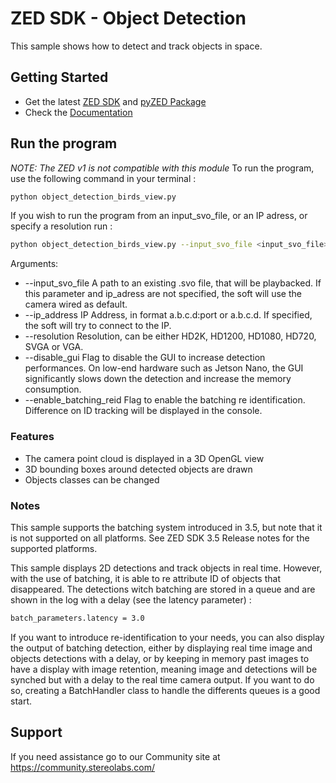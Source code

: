 # ZED SDK - Object Detection

This sample shows how to detect and track objects in space.

## Getting Started
 - Get the latest [ZED SDK](https://www.stereolabs.com/developers/release/) and [pyZED Package](https://www.stereolabs.com/docs/app-development/python/install/)
 - Check the [Documentation](https://www.stereolabs.com/docs/)
 
## Run the program
*NOTE: The ZED v1 is not compatible with this module*
To run the program, use the following command in your terminal : 
```bash
python object_detection_birds_view.py
```
If you wish to run the program from an input_svo_file, or an IP adress, or specify a resolution run : 

```bash
python object_detection_birds_view.py --input_svo_file <input_svo_file> --ip_address <ip_address> --resolution <resolution> --disable_gui --enable_batching_reid    
```
Arguments: 
  - --input_svo_file A path to an existing .svo file, that will be playbacked. If this parameter and ip_adress are not specified, the soft will use the camera wired as default.  
  - --ip_address IP Address, in format a.b.c.d:port or a.b.c.d. If specified, the soft will try to connect to the IP.
  - --resolution Resolution, can be either HD2K, HD1200, HD1080, HD720, SVGA or VGA.
  - --disable_gui Flag to disable the GUI to increase detection performances. On low-end hardware such as Jetson Nano, the GUI significantly slows down the detection and increase the memory consumption.
  - --enable_batching_reid Flag to enable the batching re identification. Difference on ID tracking will be displayed in the console.

### Features
 - The camera point cloud is displayed in a 3D OpenGL view
 - 3D bounding boxes around detected objects are drawn
 - Objects classes can be changed

### Notes
This sample supports the batching system introduced in 3.5, but note that it is not supported on all platforms. 
See ZED SDK 3.5 Release notes for the supported platforms. 

This sample displays 2D detections and track objects in real time. However, with the use of batching, it is able to re attribute ID of objects that disappeared. The detections witch batching are stored in a queue and are shown in the log 
with a delay (see the latency parameter) : 
```bash
batch_parameters.latency = 3.0
```
If you want to introduce re-identification to your needs, you can also display the output of batching detection, either by displaying real time image and objects detections with a delay, or by keeping in memory past images to have a display with image retention, meaning image and detections will be synched but with a delay to the real time camera output. If you want to do so, creating a BatchHandler class to handle the differents queues is a good start. 


## Support
If you need assistance go to our Community site at https://community.stereolabs.com/
